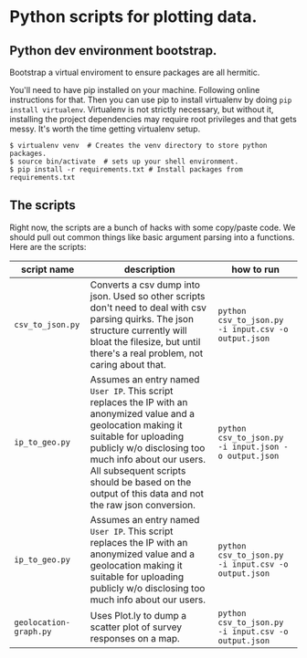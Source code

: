 # Python scripts for plotting data.


## Python dev environment bootstrap.
Bootstrap a virtual enviroment to ensure packages are all hermitic.

You'll need to have pip installed on your machine. Following online instructions
for that. Then you can use pip to install virtualenv by doing
`pip install virtualenv`. Virtualenv is not strictly necessary, but without it,
installing the project dependencies may require root privileges and that gets messy.
It's worth the time getting virtualenv setup.

```
$ virtualenv venv  # Creates the venv directory to store python packages.
$ source bin/activate  # sets up your shell environment.
$ pip install -r requirements.txt # Install packages from requirements.txt
```

## The scripts
Right now, the scripts are a bunch of hacks with some copy/paste code. We should
pull out common things like basic argument parsing into a functions. Here
are the scripts:

| script name | description | how to run |
|-------------|-------------|------------|
| `csv_to_json.py` | Converts a csv dump into json. Used so other scripts don't need to deal with csv parsing quirks. The json structure currently will bloat the filesize, but until there's a real problem, not caring about that. | `python csv_to_json.py -i input.csv -o output.json` |
| `ip_to_geo.py` | Assumes an entry named `User IP`. This script replaces the IP with an anonymized value and a geolocation making it suitable for uploading publicly w/o disclosing too much info about our users. All subsequent scripts should be based on the output of this data and not the raw json conversion. | `python csv_to_json.py -i input.json -o output.json` |
| `ip_to_geo.py` | Assumes an entry named `User IP`. This script replaces the IP with an anonymized value and a geolocation making it suitable for uploading publicly w/o disclosing too much info about our users. | `python csv_to_json.py -i input.csv -o output.json` |
| `geolocation-graph.py` | Uses Plot.ly to dump a scatter plot of survey responses on a map. | `python csv_to_json.py -i input.csv -o output.json` |
